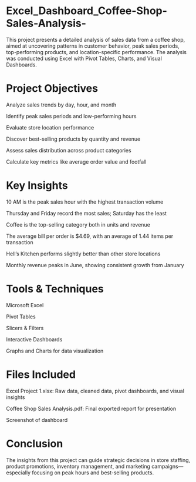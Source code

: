 # Excel_Dashboard_Coffee-Shop-Sales-Analysis-

This project presents a detailed analysis of sales data from a coffee shop, aimed at uncovering patterns in customer behavior, peak sales periods, top-performing products, and location-specific performance. The analysis was conducted using Excel with Pivot Tables, Charts, and Visual Dashboards.

# Project Objectives

Analyze sales trends by day, hour, and month

Identify peak sales periods and low-performing hours

Evaluate store location performance

Discover best-selling products by quantity and revenue

Assess sales distribution across product categories

Calculate key metrics like average order value and footfall

# Key Insights

10 AM is the peak sales hour with the highest transaction volume

Thursday and Friday record the most sales; Saturday has the least

Coffee is the top-selling category both in units and revenue

The average bill per order is $4.69, with an average of 1.44 items per transaction

Hell’s Kitchen performs slightly better than other store locations

Monthly revenue peaks in June, showing consistent growth from January


# Tools & Techniques

Microsoft Excel

Pivot Tables

Slicers & Filters

Interactive Dashboards

Graphs and Charts for data visualization

# Files Included

Excel Project 1.xlsx: Raw data, cleaned data, pivot dashboards, and visual insights

Coffee Shop Sales Analysis.pdf: Final exported report for presentation

Screenshot of dashboard

# Conclusion

The insights from this project can guide strategic decisions in store staffing, product promotions, inventory management, and marketing campaigns—especially focusing on peak hours and best-selling products.

